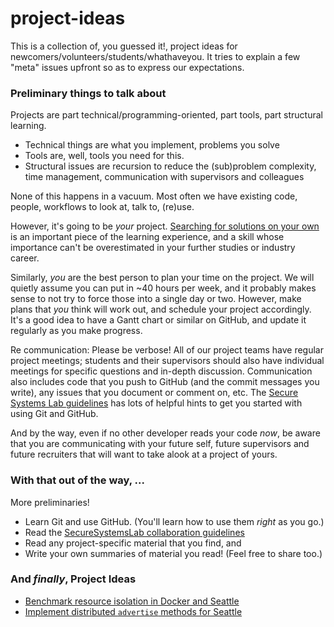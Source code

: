 # project-ideas

This is a collection of, you guessed it!, project ideas for
newcomers/volunteers/students/whathaveyou. It tries to explain
a few "meta" issues upfront so as to express our expectations.


### Preliminary things to talk about

Projects are part technical/programming-oriented, part tools, part
structural learning.
* Technical things are what you implement, problems you solve
* Tools are, well, tools you need for this.
* Structural issues are recursion to reduce the (sub)problem complexity,
   time management, communication with supervisors and colleagues

None of this happens in a vacuum. Most often we have existing code,
people, workflows to look at, talk to, (re)use.

However, it's going to be *your* project.
[Searching for solutions on your own](http://catb.org/%7Eesr/faqs/smart-questions.html#before)
is an important piece of the learning experience, and a skill
whose importance can't be overestimated in your further studies or
industry career.


Similarly, *you* are the best person to plan your time on the project.
We will quietly assume you can put in ~40 hours per week, and it probably
makes sense to not try to force those into a single day or two.
However, make plans that *you* think will work out, and schedule your
project accordingly. It's a good idea to have a Gantt chart or similar
on GitHub, and update it regularly as you make progress.

Re communication: Please be verbose!
All of our project teams have regular project meetings; students and
their supervisors should also have individual meetings for specific
questions and in-depth discussion.
Communication also includes code that you push to GitHub (and the commit
messages you write), any issues that you document or comment on, etc.
The [Secure Systems Lab guidelines](https://github.com/secure-systems-lab/code-style-guidelines/blob/contributor_guidelines/development_workflow.md)
has lots of helpful hints to get you started with using Git and GitHub.

And by the way, even if no other developer reads your code *now*, be aware
that you are communicating with your future self, future supervisors
and future recruiters that will want to take alook at a project of yours.


### With that out of the way, ...

More preliminaries!

* Learn Git and use GitHub. (You'll learn how to use them *right* as you go.)
* Read the [SecureSystemsLab collaboration guidelines](https://ssl.engineering.nyu.edu/collaborate)
* Read any project-specific material that you find, and
* Write your own summaries of material you read! (Feel free to share too.)


### And *finally*, Project Ideas
* [Benchmark resource isolation in Docker and Seattle](docker.md)
* [Implement distributed `advertise` methods for Seattle](dht.md)

